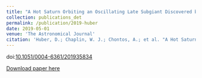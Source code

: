 ```yaml
---
title: "A Hot Saturn Orbiting an Oscillating Late Subgiant Discovered by TESS"
collection: publications_det
permalink: /publication/2019-huber
date: 2019-05-01
venue: 'The Astronomical Journal'
citation: 'Huber, D.; Chaplin, W. J.; Chontos, A.; et al. "A Hot Saturn Orbiting an Oscillating Late Subgiant Discovered by TESS", 2019, AJ, 157, 14'
---
```


doi:[10.1051/0004-6361/201935834](https://arxiv.org/ct?url=https%3A%2F%2Fdx.doi.org%2F10.1051%2F0004-6361%2F201935834&v=fa40a192)

[Download paper here](https://arxiv.org/pdf/1901.01643)
